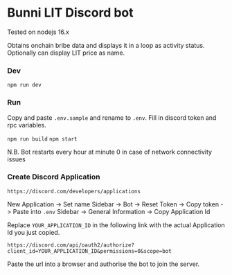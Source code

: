 # Bunni LIT Discord bot

Tested on nodejs 16.x

Obtains onchain bribe data and displays it in a loop as activity status. Optionally can display LIT price as name.

### Dev

`npm run dev`

### Run

Copy and paste `.env.sample` and rename to `.env`. Fill in discord token and rpc variables.

`npm run build`
`npm start`

N.B. Bot restarts every hour at minute 0 in case of network connectivity issues

### Create Discord Application

`https://discord.com/developers/applications`

New Application -> Set name
Sidebar -> Bot -> Reset Token -> Copy token -> Paste into `.env`
Sidebar -> General Information -> Copy Application Id

Replace `YOUR_APPLICATION_ID` in the following link with the actual Application Id you just copied.

`https://discord.com/api/oauth2/authorize?client_id=YOUR_APPLICATION_ID&permissions=0&scope=bot`

Paste the url into a browser and authorise the bot to join the server.
